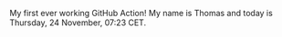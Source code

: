 My first ever working GitHub Action!
My name is Thomas and today is Thursday, 24 November, 07:23 CET. 
